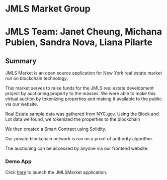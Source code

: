 #  JMLS Market Group

# JMLS Team: Janet Cheung, Michana Pubien, Sandra Nova, Liana Pilarte

## Summary

JMLS Market is an open source application for New York real estate market run on blockchain technology.

This market serves to raise funds for the JMLS real estate development project by auctioning property to the masses. We were able to make this virtual auction by tokenizing properties and making it available to the public via our website.

Real Estate sample data was gathered from NYC.gov. Using the Block and Lot data we found, we tokenized the properties to the blockchain

We then created a Smart Contract using Solidity.

Our private blockchain network is run on a proof of authority algorithm.

The auctioning can be accessed by anyone via our frontend website.

### Demo App

Click [here](frontend/index.html) to launch the JMLSMarket application.
